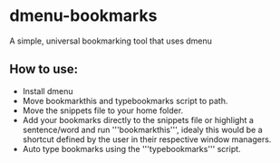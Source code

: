# dmenu-bookmarks

A simple, universal bookmarking tool that uses dmenu

## How to use:
* Install dmenu
* Move bookmarkthis and typebookmarks script to path.
* Move the snippets file to your home folder.
* Add your bookmarks directly to the snippets file or highlight a sentence/word and run '''bookmarkthis''', idealy this would be a shortcut defined by the user in their respective window managers.
* Auto type bookmarks using the '''typebookmarks''' script.
